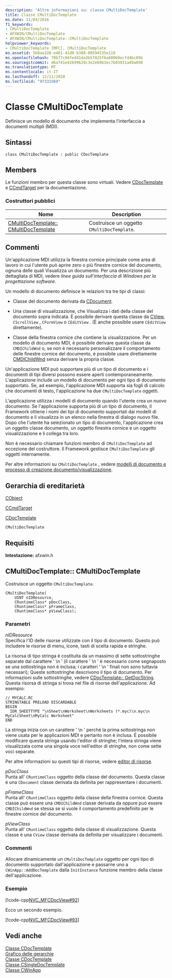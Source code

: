 ```yaml
---
description: 'Altre informazioni su: classe CMultiDocTemplate'
title: Classe CMultiDocTemplate
ms.date: 11/04/2016
f1_keywords:
- CMultiDocTemplate
- AFXWIN/CMultiDocTemplate
- AFXWIN/CMultiDocTemplate::CMultiDocTemplate
helpviewer_keywords:
- CMultiDocTemplate [MFC], CMultiDocTemplate
ms.assetid: 5b8aa328-e461-41d0-b388-00594535e119
ms.openlocfilehash: 70b77c04fed41da3b5f025f6a600b9ecfd4bc89b
ms.sourcegitcommit: d6af41e42699628c3e2e6063ec7b03931a49a098
ms.translationtype: MT
ms.contentlocale: it-IT
ms.lasthandoff: 12/11/2020
ms.locfileid: "97331569"
---
```

# <a name="cmultidoctemplate-class"></a>Classe CMultiDocTemplate

Definisce un modello di documento che implementa l'interfaccia a documenti multipli (MDI).

## <a name="syntax"></a>Sintassi

```
class CMultiDocTemplate : public CDocTemplate
```

## <a name="members"></a>Members

Le funzioni membro per questa classe sono virtuali. Vedere [CDocTemplate](../../mfc/reference/cdoctemplate-class.md) e [CCmdTarget](../../mfc/reference/ccmdtarget-class.md) per la documentazione.

### <a name="public-constructors"></a>Costruttori pubblici

|Nome|Description|
|----------|-----------------|
|[CMultiDocTemplate:: CMultiDocTemplate](#cmultidoctemplate)|Costruisce un oggetto `CMultiDocTemplate`.|

## <a name="remarks"></a>Commenti

Un'applicazione MDI utilizza la finestra cornice principale come area di lavoro in cui l'utente può aprire zero o più finestre cornice del documento, ognuna delle quali Visualizza un documento. Per una descrizione più dettagliata di MDI, vedere *linee guida sull'interfaccia di Windows per la progettazione software*.

Un modello di documento definisce le relazioni tra tre tipi di classi:

- Classe del documento derivata da [CDocument](../../mfc/reference/cdocument-class.md).

- Una classe di visualizzazione, che Visualizza i dati della classe del documento sopra indicata. È possibile derivare questa classe da [CView](../../mfc/reference/cview-class.md), `CScrollView` , `CFormView` o `CEditView` . (È anche possibile usare `CEditView` direttamente).

- Classe della finestra cornice che contiene la visualizzazione. Per un modello di documento MDI, è possibile derivare questa classe da `CMDIChildWnd` o, se non è necessario personalizzare il comportamento delle finestre cornice del documento, è possibile usare direttamente [CMDIChildWnd](../../mfc/reference/cmdichildwnd-class.md) senza derivare la propria classe.

Un'applicazione MDI può supportare più di un tipo di documento e i documenti di tipi diversi possono essere aperti contemporaneamente. L'applicazione include un modello di documento per ogni tipo di documento supportato. Se, ad esempio, l'applicazione MDI supporta sia fogli di calcolo che documenti di testo, l'applicazione ha due `CMultiDocTemplate` oggetti.

L'applicazione utilizza i modelli di documento quando l'utente crea un nuovo documento. Se l'applicazione supporta più di un tipo di documento, il Framework ottiene i nomi dei tipi di documento supportati dai modelli di documento e li visualizza in un elenco nella finestra di dialogo nuovo file. Dopo che l'utente ha selezionato un tipo di documento, l'applicazione crea un oggetto classe documento, un oggetto finestra cornice e un oggetto visualizzazione e li collega tra loro.

Non è necessario chiamare funzioni membro di `CMultiDocTemplate` ad eccezione del costruttore. Il Framework gestisce `CMultiDocTemplate` gli oggetti internamente.

Per altre informazioni su `CMultiDocTemplate` , vedere [modelli di documento e processo di creazione documento/visualizzazione](../../mfc/document-templates-and-the-document-view-creation-process.md).

## <a name="inheritance-hierarchy"></a>Gerarchia di ereditarietà

[CObject](../../mfc/reference/cobject-class.md)

[CCmdTarget](../../mfc/reference/ccmdtarget-class.md)

[CDocTemplate](../../mfc/reference/cdoctemplate-class.md)

`CMultiDocTemplate`

## <a name="requirements"></a>Requisiti

**Intestazione:** afxwin.h

## <a name="cmultidoctemplatecmultidoctemplate"></a><a name="cmultidoctemplate"></a> CMultiDocTemplate:: CMultiDocTemplate

Costruisce un oggetto `CMultiDocTemplate`.

```
CMultiDocTemplate(
    UINT nIDResource,
    CRuntimeClass* pDocClass,
    CRuntimeClass* pFrameClass,
    CRuntimeClass* pViewClass);
```

### <a name="parameters"></a>Parametri

*nIDResource*<br/>
Specifica l'ID delle risorse utilizzate con il tipo di documento. Questo può includere le risorse di menu, icone, tasti di scelta rapida e stringhe.

La risorsa di tipo stringa è costituita da un massimo di sette sottostringhe separate dal carattere ' \n ' (il carattere ' \n ' è necessario come segnaposto se una sottostringa non è inclusa; i caratteri ' \n ' finali non sono tuttavia necessari); Queste sottostringhe descrivono il tipo di documento. Per informazioni sulle sottostringhe, vedere [CDocTemplate:: GetDocString](../../mfc/reference/cdoctemplate-class.md#getdocstring). Questa risorsa di stringa si trova nel file di risorse dell'applicazione. Ad esempio:

```RC
// MYCALC.RC
STRINGTABLE PRELOAD DISCARDABLE
BEGIN
  IDR_SHEETTYPE "\nSheet\nWorksheet\nWorksheets (*.myc)\n.myc\n MyCalcSheet\nMyCalc Worksheet"
END
```

La stringa inizia con un carattere ' \n ' perché la prima sottostringa non viene usata per le applicazioni MDI e pertanto non è inclusa. È possibile modificare questa stringa usando l'editor di stringhe; l'intera stringa viene visualizzata come una singola voce nell'editor di stringhe, non come sette voci separate.

Per altre informazioni su questi tipi di risorse, vedere [editor di risorse](../../windows/resource-editors.md).

*pDocClass*<br/>
Punta all' `CRuntimeClass` oggetto della classe del documento. Questa classe è una `CDocument` classe derivata da definita per rappresentare i documenti.

*pFrameClass*<br/>
Punta all' `CRuntimeClass` oggetto della classe della finestra cornice. Questa classe può essere una `CMDIChildWnd` classe derivata da oppure può essere `CMDIChildWnd` se stessa se si vuole il comportamento predefinito per le finestre cornice del documento.

*pViewClass*<br/>
Punta all' `CRuntimeClass` oggetto della classe di visualizzazione. Questa classe è una `CView` classe derivata da definita per visualizzare i documenti.

### <a name="remarks"></a>Commenti

Allocare dinamicamente un `CMultiDocTemplate` oggetto per ogni tipo di documento supportato dall'applicazione e passarne uno a `CWinApp::AddDocTemplate` dalla `InitInstance` funzione membro della classe dell'applicazione.

### <a name="example"></a>Esempio

[!code-cpp[NVC_MFCDocView#92](../../mfc/codesnippet/cpp/cmultidoctemplate-class_1.cpp)]

Ecco un secondo esempio.

[!code-cpp[NVC_MFCDocView#93](../../mfc/codesnippet/cpp/cmultidoctemplate-class_2.cpp)]

## <a name="see-also"></a>Vedi anche

[Classe CDocTemplate](../../mfc/reference/cdoctemplate-class.md)<br/>
[Grafico delle gerarchie](../../mfc/hierarchy-chart.md)<br/>
[Classe CDocTemplate](../../mfc/reference/cdoctemplate-class.md)<br/>
[Classe CSingleDocTemplate](../../mfc/reference/csingledoctemplate-class.md)<br/>
[Classe CWinApp](../../mfc/reference/cwinapp-class.md)
